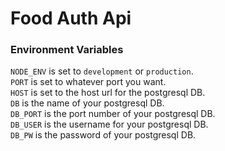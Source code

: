 # Food Auth Api

### Environment Variables
`NODE_ENV` is set to `development` or `production`.  
`PORT` is set to whatever port you want.  
`HOST` is set to the host url for the postgresql DB.  
`DB` is the name of your postgresql DB.  
`DB_PORT` is the port number of your postgresql DB.  
`DB_USER` is the username for your postgresql DB.  
`DB_PW` is the password of your postgresql DB.  
